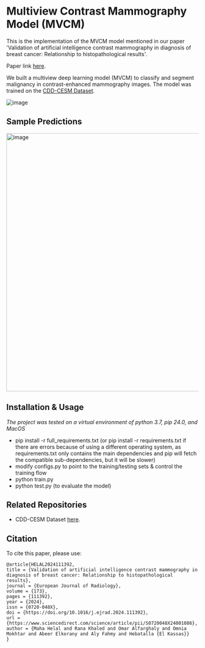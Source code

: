 # Multiview Contrast Mammography Model (MVCM)

This is the implementation of the MVCM model mentioned in our paper 'Validation of artificial intelligence contrast mammography in diagnosis of breast cancer: Relationship to histopathological results'.

Paper link [here](https://authors.elsevier.com/c/1igk6,GNpjzEe~).

We built a multiview deep learning model (MVCM) to classify and segment malignancy in contrast-enhanced mammography images. The model was trained on the [CDD-CESM Dataset](doi.org/10.1038/s41597-022-01238-0).

![image](https://github.com/omar-mohamed/Birad-Classification-Multiview/assets/6074821/f517816e-5c03-4b38-8ee4-af304b5a1be4)

## Sample Predictions
<img width="677" alt="image" src="https://github.com/omar-mohamed/Birad-Classification-Multiview/assets/6074821/cbfeeaba-77f1-49ed-b3d7-6efdb7155e1c">


## Installation & Usage
*The project was tested on a virtual environment of python 3.7, pip 24.0, and MacOS*

- pip install -r full_requirements.txt (or pip install -r requirements.txt if there are errors because of using a different operating system, as requirements.txt only contains the main dependencies and pip will fetch the compatible sub-dependencies, but it will be slower)
- modify configs.py to point to the training/testing sets & control the training flow
- python train.py
- python test.py (to evaluate the model)

## Related Repositories
- CDD-CESM Dataset [here](https://github.com/omar-mohamed/CDD-CESM-Dataset).

## Citation
To cite this paper, please use:

```
@article{HELAL2024111392,
title = {Validation of artificial intelligence contrast mammography in diagnosis of breast cancer: Relationship to histopathological results},
journal = {European Journal of Radiology},
volume = {173},
pages = {111392},
year = {2024},
issn = {0720-048X},
doi = {https://doi.org/10.1016/j.ejrad.2024.111392},
url = {https://www.sciencedirect.com/science/article/pii/S0720048X24001086},
author = {Maha Helal and Rana Khaled and Omar Alfarghaly and Omnia Mokhtar and Abeer Elkorany and Aly Fahmy and Hebatalla {El Kassas}}
}
```
